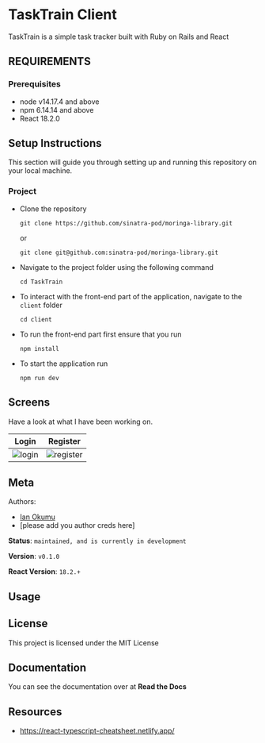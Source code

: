 # TaskTrain Client 
TaskTrain is a simple task tracker built with Ruby on Rails and React

## REQUIREMENTS
### Prerequisites
* node v14.17.4 and above
* npm 6.14.14 and above
* React 18.2.0

## Setup Instructions

This section will guide you through setting up and running this repository on your local machine.

### Project

* Clone the repository
    ```
    git clone https://github.com/sinatra-pod/moringa-library.git 
    ```

    or

    ```
    git clone git@github.com:sinatra-pod/moringa-library.git 
    ```
* Navigate to the project folder using the following command
    ```
    cd TaskTrain
    ```
* To interact with the front-end part of the application, navigate to the `client` folder
    ```
    cd client
* To run the front-end part first ensure that you run 
  ```
  npm install 
* To start the application run
  ```
  npm run dev
  ```

Screens
-------

Have a look at what I have been working on.

| Login | Register |
| ----- | -------- |
| ![login](../screens/login.png) | ![register](../screens/register.png) |


Meta
----
Authors:
* [Ian Okumu](https://github.com/otsembo)
* [please add you author creds here]

**Status**: `maintained, and is currently in development`

**Version**: `v0.1.0`

**React Version**: `18.2.+`


Usage
-----


## License
This project is licensed under the MIT License

Documentation
-------------
You can see the documentation over at **Read the Docs**

Resources
-------------

* https://react-typescript-cheatsheet.netlify.app/